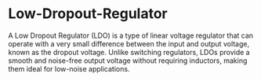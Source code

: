 # Low-Dropout-Regulator
A Low Dropout Regulator (LDO) is a type of linear voltage regulator that can operate with a very small difference between the input and output voltage, known as the dropout voltage. Unlike switching regulators, LDOs provide a smooth and noise-free output voltage without requiring inductors, making them ideal for low-noise applications.
